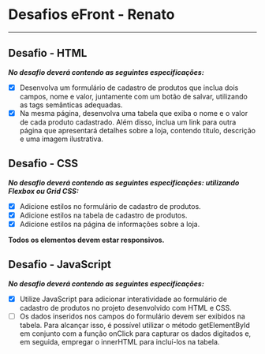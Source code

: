 # Desafios eFront - Renato

***

## Desafio - HTML

***No desafio deverá contendo as seguintes especificações:***

- [x] Desenvolva um formulário de cadastro de produtos que inclua dois campos, nome e valor, juntamente com um botão de salvar, utilizando as tags semânticas adequadas.
- [x] Na mesma página, desenvolva uma tabela que exiba o nome e o valor de cada produto cadastrado. Além disso, inclua um link para outra página que apresentará detalhes sobre a loja, contendo título, descrição e uma imagem ilustrativa.

## Desafio - CSS

***No desafio deverá contendo as seguintes especificações: utilizando Flexbox ou Grid CSS:***

- [x] Adicione estilos no formulário de cadastro de produtos.
- [x] Adicione estilos na tabela de cadastro de produtos.
- [x] Adicione estilos na  página de informações sobre a loja.

**Todos os elementos devem estar responsivos.**

## Desafio - JavaScript

***No desafio deverá contendo as seguintes especificações:***

- [x] Utilize JavaScript para adicionar interatividade ao formulário de cadastro de produtos no projeto desenvolvido com HTML e CSS.
- [ ] Os dados inseridos nos campos do formulário devem ser exibidos na tabela. Para alcançar isso, é possível utilizar o método getElementById em conjunto com a função onClick para capturar os dados digitados e, em seguida, empregar o innerHTML para incluí-los na tabela.
